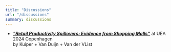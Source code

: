 ```yaml
---
title: "Discussions"
url: "/discussions"
summary: discussions
---
```


- ***["Retail Productivity Spillovers: Evidence from Shopping Malls"](https://bcfujiy.github.io/img/discussions/F_discussion_UEA2024.pdf)*** at UEA 2024 Copenhagen \
by Kuiper + Van Duijn + Van der VList